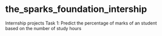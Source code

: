 # the_sparks_foundation_intership
Internship projects
Task 1: Predict the percentage of marks of an student based on the number of study hours
